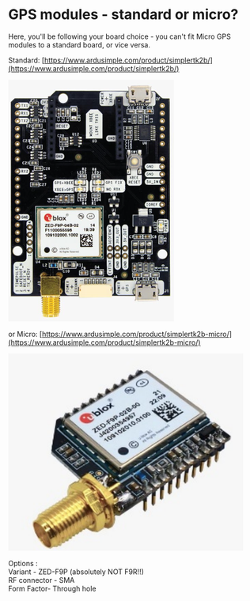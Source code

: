 # GPS modules - standard or micro?

Here, you'll be following your board choice - you can't fit Micro GPS modules to a standard board, or vice versa.



Standard: [https://www.ardusimple.com/product/simplertk2b/](https://www.ardusimple.com/product/simplertk2b/)

![](<../../../.gitbook/assets/image (1).png>)

or Micro: [https://www.ardusimple.com/product/simplertk2b-micro/](https://www.ardusimple.com/product/simplertk2b-micro/)

![](../../../.gitbook/assets/image.png)

Options : \
Variant - ZED-F9P (absolutely NOT F9R!!)\
RF connector - SMA\
Form Factor- Through hole
